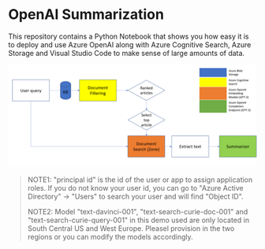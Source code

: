 # OpenAI Summarization
This repository contains a Python Notebook that shows you how easy it is to deploy and use Azure OpenAI along with Azure Cognitive Search, Azure Storage and Visual Studio Code to make sense of large amounts of data.

![Architecture](assets/SummarizationArchitecture.png)

>NOTE1: "principal id" is the id of the user or app to assign application roles. If you do not know your user id, you can go to "Azure Active Directory" -> "Users" to search your user and will find "Object ID".
>
>NOTE2: Model "text-davinci-001", "text-search-curie-doc-001" and "text-search-curie-query-001" in this demo used are only located in South Central US and West Europe. Pleasel provision in the two regions or you can modify the models accordingly.
